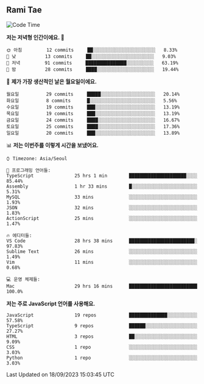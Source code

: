 ## Rami Tae

<!--START_SECTION:waka-->
![Code Time](http://img.shields.io/badge/Code%20Time-1%2C027%20hrs%2034%20mins-blue)

**저는 저녁형 인간이에요. 🦉** 

```text
🌞 아침         12 commits     ██░░░░░░░░░░░░░░░░░░░░░░░   8.33% 
🌆 낮　         13 commits     ██░░░░░░░░░░░░░░░░░░░░░░░   9.03% 
🌃 저녁         91 commits     ███████████████░░░░░░░░░░   63.19% 
🌙 밤　         28 commits     ████░░░░░░░░░░░░░░░░░░░░░   19.44%

```
📅 **제가 가장 생산적인 날은 월요일이에요.** 

```text
월요일          29 commits     █████░░░░░░░░░░░░░░░░░░░░   20.14% 
화요일          8 commits      █░░░░░░░░░░░░░░░░░░░░░░░░   5.56% 
수요일          19 commits     ███░░░░░░░░░░░░░░░░░░░░░░   13.19% 
목요일          19 commits     ███░░░░░░░░░░░░░░░░░░░░░░   13.19% 
금요일          24 commits     ████░░░░░░░░░░░░░░░░░░░░░   16.67% 
토요일          25 commits     ████░░░░░░░░░░░░░░░░░░░░░   17.36% 
일요일          20 commits     ███░░░░░░░░░░░░░░░░░░░░░░   13.89%

```


📊 **저는 이번주를 이렇게 시간을 보냈어요.** 

```text
⌚︎ Timezone: Asia/Seoul

💬 프로그래밍 언어들: 
TypeScript               25 hrs 1 min        █████████████████████░░░░   85.44% 
Assembly                 1 hr 33 mins        █░░░░░░░░░░░░░░░░░░░░░░░░   5.31% 
MySQL                    33 mins             ░░░░░░░░░░░░░░░░░░░░░░░░░   1.93% 
JSON                     32 mins             ░░░░░░░░░░░░░░░░░░░░░░░░░   1.83% 
ActionScript             25 mins             ░░░░░░░░░░░░░░░░░░░░░░░░░   1.47%

🔥 에디터들: 
VS Code                  28 hrs 38 mins      ████████████████████████░   97.83% 
Sublime Text             26 mins             ░░░░░░░░░░░░░░░░░░░░░░░░░   1.49% 
Vim                      11 mins             ░░░░░░░░░░░░░░░░░░░░░░░░░   0.68%

💻 운영 체제들: 
Mac                      29 hrs 16 mins      █████████████████████████   100.0%

```

**저는 주로 JavaScript 언어를 사용해요.** 

```text
JavaScript               19 repos            ██████████████░░░░░░░░░░░   57.58% 
TypeScript               9 repos             ██████░░░░░░░░░░░░░░░░░░░   27.27% 
HTML                     3 repos             ██░░░░░░░░░░░░░░░░░░░░░░░   9.09% 
CSS                      1 repo              ░░░░░░░░░░░░░░░░░░░░░░░░░   3.03% 
Python                   1 repo              ░░░░░░░░░░░░░░░░░░░░░░░░░   3.03%

```



 Last Updated on 18/09/2023 15:03:45 UTC
<!--END_SECTION:waka-->
